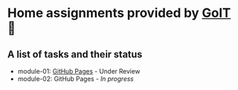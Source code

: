 # Home assignments provided by [GoIT](https://goit.ua/fullstackonline/) :school:

## A list of tasks and their status 
* module-01: [GitHub Pages](https://volodymyrtk.github.io/goit-markup-hw-01/) - Under Review 
* module-02: GitHub Pages - _In progress_ 
